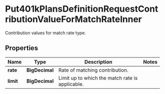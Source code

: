 

# Put401kPlansDefinitionRequestContributionValueForMatchRateInner

Contribution values for match rate type.

## Properties

| Name | Type | Description | Notes |
|------------ | ------------- | ------------- | -------------|
|**rate** | **BigDecimal** | Rate of matching contribution. |  |
|**limit** | **BigDecimal** | Limit up to which the match rate is applicable. |  |



